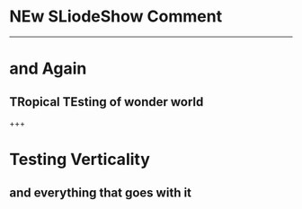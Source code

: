 # NEw SLiodeShow Comment

--- 

# and Again
## TRopical TEsting of wonder world

+++

# Testing Verticality
## and everything that goes with it 